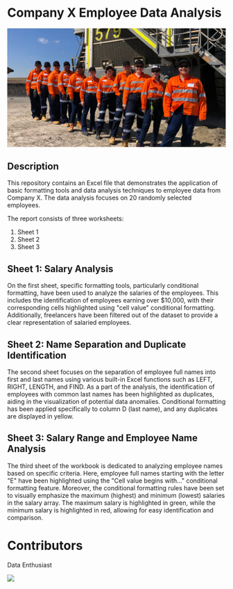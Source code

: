 # Company X Employee Data Analysis

![](employees.jpeg)

## Description

This repository contains an Excel file that demonstrates the application of basic formatting tools and data analysis techniques to employee data from Company X. The data analysis focuses on 20 randomly selected employees.

The report consists of three worksheets:
1. Sheet 1
2. Sheet 2
3. Sheet 3

## Sheet 1: Salary Analysis

On the first sheet, specific formatting tools, particularly conditional formatting, have been used to analyze the salaries of the employees. This includes the identification of employees earning over $10,000, with their corresponding cells highlighted using "cell value" conditional formatting. Additionally, freelancers have been filtered out of the dataset to provide a clear representation of salaried employees.

## Sheet 2: Name Separation and Duplicate Identification

The second sheet focuses on the separation of employee full names into first and last names using various built-in Excel functions such as LEFT, RIGHT, LENGTH, and FIND. As a part of the analysis, the identification of employees with common last names has been highlighted as duplicates, aiding in the visualization of potential data anomalies. Conditional formatting has been applied specifically to column D (last name), and any duplicates are displayed in yellow.

## Sheet 3: Salary Range and Employee Name Analysis

The third sheet of the workbook is dedicated to analyzing employee names based on specific criteria. Here, employee full names starting with the letter "E" have been highlighted using the "Cell value begins with..." conditional formatting feature. Moreover, the conditional formatting rules have been set to visually emphasize the maximum (highest) and minimum (lowest) salaries in the salary array. The maximum salary is highlighted in green, while the minimum salary is highlighted in red, allowing for easy identification and comparison.


# Contributors

Data Enthusiast

![](thankyou)
